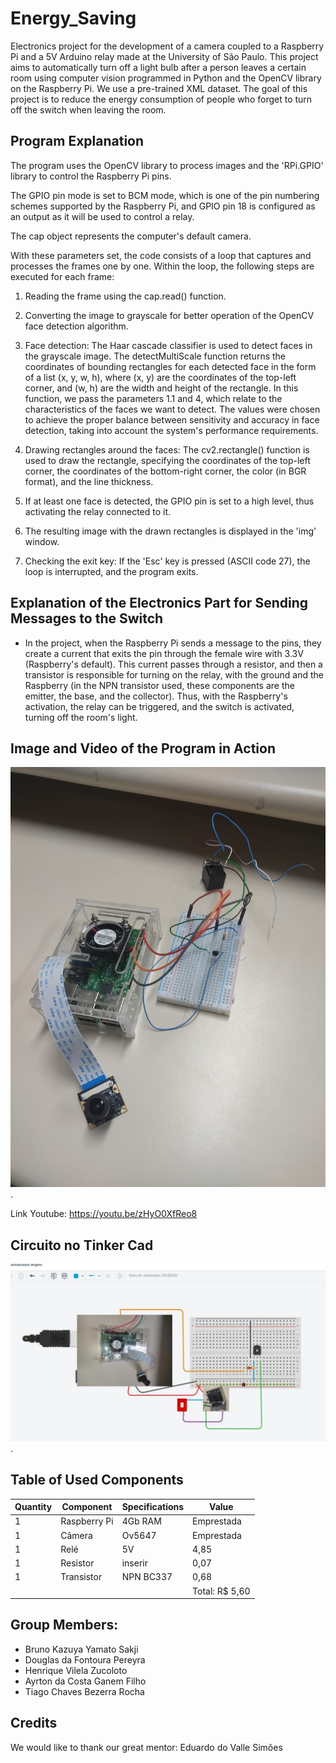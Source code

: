 # Energy_Saving
Electronics project for the development of a camera coupled to a Raspberry Pi and a 5V Arduino relay made at the University of São Paulo. This project aims to automatically turn off a light bulb after a person leaves a certain room using computer vision programmed in Python and the OpenCV library on the Raspberry Pi. We use a pre-trained XML dataset. The goal of this project is to reduce the energy consumption of people who forget to turn off the switch when leaving the room.

## Program Explanation
The program uses the OpenCV library to process images and the 'RPi.GPIO' library to control the Raspberry Pi pins.

The GPIO pin mode is set to BCM mode, which is one of the pin numbering schemes supported by the Raspberry Pi, and GPIO pin 18 is configured as an output as it will be used to control a relay.

The cap object represents the computer's default camera.

With these parameters set, the code consists of a loop that captures and processes the frames one by one. Within the loop, the following steps are executed for each frame:

1. Reading the frame using the cap.read() function.

2. Converting the image to grayscale for better operation of the OpenCV face detection algorithm.

3. Face detection: The Haar cascade classifier is used to detect faces in the grayscale image. The detectMultiScale function returns the coordinates of bounding rectangles for each detected face in the form of a list (x, y, w, h), where (x, y) are the coordinates of the top-left corner, and (w, h) are the width and height of the rectangle. In this function, we pass the parameters 1.1 and 4, which relate to the characteristics of the faces we want to detect. The values were chosen to achieve the proper balance between sensitivity and accuracy in face detection, taking into account the system's performance requirements.

4. Drawing rectangles around the faces: The cv2.rectangle() function is used to draw the rectangle, specifying the coordinates of the top-left corner, the coordinates of the bottom-right corner, the color (in BGR format), and the line thickness.

5. If at least one face is detected, the GPIO pin is set to a high level, thus activating the relay connected to it.

6. The resulting image with the drawn rectangles is displayed in the 'img' window.

7. Checking the exit key: If the 'Esc' key is pressed (ASCII code 27), the loop is interrupted, and the program exits.

## Explanation of the Electronics Part for Sending Messages to the Switch
* In the project, when the Raspberry Pi sends a message to the pins, they create a current that exits the pin through the female wire with 3.3V (Raspberry's default). This current passes through a resistor, and then a transistor is responsible for turning on the relay, with the ground and the Raspberry (in the NPN transistor used, these components are the emitter, the base, and the collector). Thus, with the Raspberry's activation, the relay can be triggered, and the switch is activated, turning off the room's light.

## Image and Video of the Program in Action
![alt text](https://github.com/A1RT0N/Economia_energia/blob/main/WhatsApp%20Image%202023-07-09%20at%2018.45.07.jpeg).

Link Youtube: https://youtu.be/zHyO0XfReo8 

## Circuito no Tinker Cad

![alt text](https://github.com/A1RT0N/Economia_energia/blob/main/WhatsApp%20Image%202023-07-09%20at%2019.12.43.jpeg).

## Table of Used Components

| Quantity  | Component | Specifications  | Value |
| ------------- | ------------- | ------------- | ------------- |
| 1  | Raspberry Pi  | 4Gb RAM | Emprestada |
| 1 | Câmera | Ov5647 | Emprestada  |
| 1  | Relé | 5V | 4,85 |
| 1  | Resistor | inserir  | 0,07  |
| 1  | Transistor | NPN BC337 | 0,68  |
|  |  |  | Total: R$ 5,60 |

## Group Members:
* Bruno Kazuya Yamato Sakji
* Douglas da Fontoura Pereyra
* Henrique Vilela Zucoloto
* Ayrton da Costa Ganem Filho
* Tiago Chaves Bezerra Rocha


## Credits
We would like to thank our great mentor: Eduardo do Valle Simões

